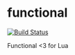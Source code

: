 # functional

[![Build Status](https://secure.travis-ci.org/Gozala/functional-lua.png)](http://travis-ci.org/Gozala/functional-lua)

Functional <3 for Lua
